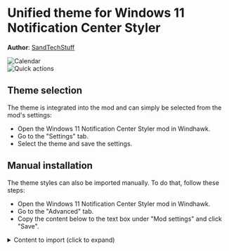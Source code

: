 # Unified theme for Windows 11 Notification Center Styler

**Author**: [SandTechStuff](https://github.com/SandTechStuff)

![Calendar](screenshot.png) \
![Quick actions](screenshot-quick-actions.png)

## Theme selection

The theme is integrated into the mod and can simply be selected from the mod's
settings:

* Open the Windows 11 Notification Center Styler mod in Windhawk.
* Go to the "Settings" tab.
* Select the theme and save the settings.

## Manual installation

The theme styles can also be imported manually. To do that, follow these steps:

* Open the Windows 11 Notification Center Styler mod in Windhawk.
* Go to the "Advanced" tab.
* Copy the content below to the text box under "Mod settings" and click "Save".

<details>
<summary>Content to import (click to expand)</summary>

```json
{
	"controlStyles[0].target": "ActionCenter.FocusSessionControl",
	"controlStyles[0].styles[0]": "Height=0",
	"controlStyles[1].target": "Windows.UI.Xaml.Controls.Grid#CalendarCenterGrid",
	"controlStyles[1].styles[0]": "CornerRadius=0,0,6,6",
	"controlStyles[1].styles[1]": "Margin=0,0,0,12",
	"controlStyles[1].styles[2]": "BorderThickness=1,0,1,1",
	"controlStyles[2].target": "Windows.UI.Xaml.Controls.Grid#NotificationCenterGrid",
	"controlStyles[2].styles[0]": "CornerRadius=6,6,0,0",
	"controlStyles[3].target": "Windows.UI.Xaml.Controls.Grid#MediaTransportControlsRegion",
	"controlStyles[3].styles[0]": "CornerRadius=6,6,0,0",
	"controlStyles[3].styles[1]": "BorderThickness=1,1,1,0",
	"controlStyles[3].styles[2]": "Margin=0,0,0,-6",
	"controlStyles[4].target": "Windows.UI.Xaml.Controls.Border#CalendarHeaderMinimizedOverlay",
	"controlStyles[4].styles[0]": "Visibility=Visible",
	"controlStyles[5].target": "Windows.UI.Xaml.Controls.ScrollViewer#CalendarControlScrollViewer",
	"controlStyles[5].styles[0]": "BorderThickness=0",
	"controlStyles[6].target": "Windows.UI.Xaml.Controls.ContentPresenter",
	"controlStyles[6].styles[0]": "BackgroundTransition:=<BrushTransition Duration=\"0:0:0.1\"/>",
	"controlStyles[7].target": "Windows.UI.Xaml.Controls.Primitives.ListViewItemPresenter#Root > Windows.UI.Xaml.Controls.Border",
	"controlStyles[7].styles[0]": "BackgroundTransition:=<BrushTransition Duration=\"0:0:0.1\"/>",
	"controlStyles[8].target": "Windows.UI.Xaml.Controls.ComboBox > Windows.UI.Xaml.Controls.Grid > Windows.UI.Xaml.Controls.Border",
	"controlStyles[8].styles[0]": "BackgroundTransition:=<BrushTransition Duration=\"0:0:0.1\"/>",
	"controlStyles[9].target": "Windows.UI.Xaml.Controls.CalendarViewDayItem > Windows.UI.Xaml.Controls.Border",
	"controlStyles[9].styles[0]": "BackgroundTransition:=<BrushTransition Duration=\"0:0:0.1\"/>",
	"controlStyles[10].target": "Windows.UI.Xaml.Controls.Control > Windows.UI.Xaml.Controls.Border",
	"controlStyles[10].styles[0]": "BackgroundTransition:=<BrushTransition Duration=\"0:0:0.1\"/>"
}
```
</details>
